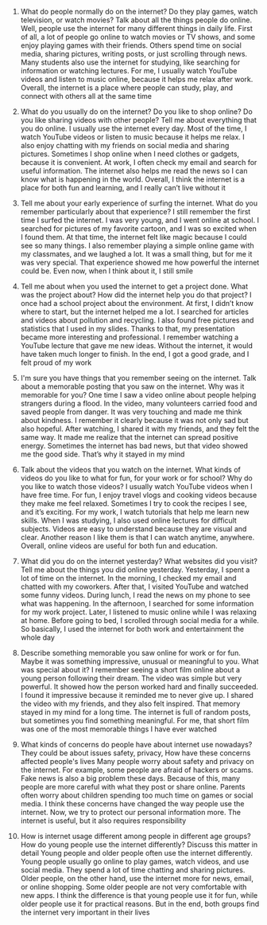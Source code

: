 1. What do people normally do on the internet? Do they play games, watch television, or watch movies? Talk about all the things people do online.
Well, people use the internet for many different things in daily life. 
First of all, a lot of people go online to watch movies or TV shows, and some enjoy playing games with their friends. 
Others spend time on social media, sharing pictures, writing posts, or just scrolling through news. 
Many students also use the internet for studying, like searching for information or watching lectures. 
For me, I usually watch YouTube videos and listen to music online, because it helps me relax after work. 
Overall, the internet is a place where people can study, play, and connect with others all at the same time

2. What do you usually do on the internet? Do you like to shop online? Do you like sharing videos with other people? Tell me about everything that you do online.
I usually use the internet every day. 
Most of the time, I watch YouTube videos or listen to music because it helps me relax. 
I also enjoy chatting with my friends on social media and sharing pictures. 
Sometimes I shop online when I need clothes or gadgets, because it is convenient. 
At work, I often check my email and search for useful information. 
The internet also helps me read the news so I can know what is happening in the world. 
Overall, I think the internet is a place for both fun and learning, and I really can’t live without it

3. Tell me about your early experience of surfing the internet. What do you remember particularly about that experience?
I still remember the first time I surfed the internet. 
I was very young, and I went online at school. 
I searched for pictures of my favorite cartoon, and I was so excited when I found them. 
At that time, the internet felt like magic because I could see so many things. 
I also remember playing a simple online game with my classmates, and we laughed a lot. 
It was a small thing, but for me it was very special. 
That experience showed me how powerful the internet could be. 
Even now, when I think about it, I still smile

4. Tell me about when you used the internet to get a project done. What was the project about? How did the internet help you do that project?
I once had a school project about the environment. 
At first, I didn’t know where to start, but the internet helped me a lot. 
I searched for articles and videos about pollution and recycling. 
I also found free pictures and statistics that I used in my slides. 
Thanks to that, my presentation became more interesting and professional. 
I remember watching a YouTube lecture that gave me new ideas. 
Without the internet, it would have taken much longer to finish. 
In the end, I got a good grade, and I felt proud of my work

5. I'm sure you have things that you remember seeing on the internet. Talk about a memorable posting that you saw on the internet. Why was it memorable for you?
One time I saw a video online about people helping strangers during a flood. 
In the video, many volunteers carried food and saved people from danger. 
It was very touching and made me think about kindness. 
I remember it clearly because it was not only sad but also hopeful. 
After watching, I shared it with my friends, and they felt the same way. 
It made me realize that the internet can spread positive energy. 
Sometimes the internet has bad news, but that video showed me the good side. 
That’s why it stayed in my mind

6. Talk about the videos that you watch on the internet. What kinds of videos do you like to what for fun, for your work or for school? Why do you like to watch those videos?
I usually watch YouTube videos when I have free time. 
For fun, I enjoy travel vlogs and cooking videos because they make me feel relaxed. 
Sometimes I try to cook the recipes I see, and it’s exciting. 
For my work, I watch tutorials that help me learn new skills. 
When I was studying, I also used online lectures for difficult subjects. 
Videos are easy to understand because they are visual and clear. 
Another reason I like them is that I can watch anytime, anywhere. 
Overall, online videos are useful for both fun and education.

7. What did you do on the internet yesterday? What websites did you visit? Tell me about the things you did online yesterday.
Yesterday, I spent a lot of time on the internet. 
In the morning, I checked my email and chatted with my coworkers. 
After that, I visited YouTube and watched some funny videos. 
During lunch, I read the news on my phone to see what was happening. 
In the afternoon, I searched for some information for my work project. 
Later, I listened to music online while I was relaxing at home. 
Before going to bed, I scrolled through social media for a while. 
So basically, I used the internet for both work and entertainment the whole day

8. Describe something memorable you saw online for work or for fun. Maybe it was something impressive, unusual or meaningful to you. What was special about it?
I remember seeing a short film online about a young person following their dream. 
The video was simple but very powerful. 
It showed how the person worked hard and finally succeeded. 
I found it impressive because it reminded me to never give up. 
I shared the video with my friends, and they also felt inspired. 
That memory stayed in my mind for a long time. 
The internet is full of random posts, but sometimes you find something meaningful. 
For me, that short film was one of the most memorable things I have ever watched

9. What kinds of concerns do people have about internet use nowadays? They could be about issues safety, privacy, How have these concerns affected people's lives
Many people worry about safety and privacy on the internet. 
For example, some people are afraid of hackers or scams. 
Fake news is also a big problem these days. 
Because of this, many people are more careful with what they post or share online. 
Parents often worry about children spending too much time on games or social media. 
I think these concerns have changed the way people use the internet. 
Now, we try to protect our personal information more. 
The internet is useful, but it also requires responsibility

10. How is internet usage different among people in different age groups? How do young people use the internet differently? Discuss this matter in detail
Young people and older people often use the internet differently. 
Young people usually go online to play games, watch videos, and use social media. 
They spend a lot of time chatting and sharing pictures. 
Older people, on the other hand, use the internet more for news, email, or online shopping. 
Some older people are not very comfortable with new apps. 
I think the difference is that young people use it for fun, while older people use it for practical reasons. 
But in the end, both groups find the internet very important in their lives
